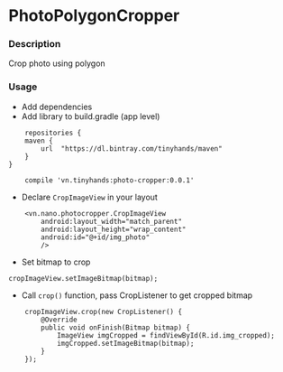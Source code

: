 # PhotoPolygonCropper
### Description
Crop photo using polygon
### Usage
- Add dependencies
- Add library to build.gradle (app level) 
```
    repositories {
    maven {
        url  "https://dl.bintray.com/tinyhands/maven"
    }
}
```
```
    compile 'vn.tinyhands:photo-cropper:0.0.1'
```
- Declare `CropImageView` in your layout
```
    <vn.nano.photocropper.CropImageView
        android:layout_width="match_parent"
        android:layout_height="wrap_content"
        android:id="@+id/img_photo"
        />
```
- Set bitmap to crop
```
cropImageView.setImageBitmap(bitmap);
```
- Call `crop()` function, pass CropListener to get cropped bitmap
```
    cropImageView.crop(new CropListener() {
        @Override
        public void onFinish(Bitmap bitmap) {
            ImageView imgCropped = findViewById(R.id.img_cropped);
            imgCropped.setImageBitmap(bitmap);
        }
    });
````


